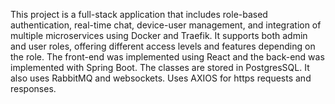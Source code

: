 This project is a full-stack application that includes role-based authentication, real-time chat, device-user management, and integration of multiple microservices using Docker and Traefik. It supports both admin and user roles, offering different access 
levels and features depending on the role. The front-end was implemented using React and the back-end was implemented with Spring Boot. The classes are stored in PostgresSQL.
It also uses RabbitMQ and websockets. Uses AXIOS for https requests and responses.
